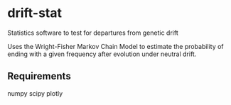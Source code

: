 # drift-stat
Statistics software to test for departures from genetic drift

Uses the Wright-Fisher Markov Chain Model
to estimate the probability of ending with
a given frequency after evolution under neutral drift.

## Requirements
numpy
scipy
plotly
